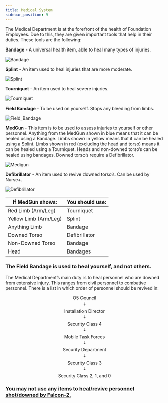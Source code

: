 ```yaml
---
title: Medical System
sidebar_position: 9
---
```

The Medical Department is at the forefront of the health of Foundation Employees. Due to this, they are given important tools that help in their duties. These tools are the following:

<strong>Bandage</strong> - A universal health item, able to heal many types of injuries.

![Bandage](images/bandage.png "Bandage")

<strong>Splint</strong> - An item used to heal injuries that are more moderate.

![Splint](images/splint.png "Splint")

<strong>Tourniquet</strong> - An item used to heal severe injuries.

![Tourniquet](images/tourniquet.png "Tourniquet")

<strong>Field Bandage</strong> - To be used on yourself. Stops any bleeding from limbs.

![Field_Bandage](images/field_bandage.png "Field Bandage")

<strong>MedGun</strong> - This item is to be used to assess injuries to yourself or other personnel. Anything from the MedGun shown in blue means that it can be healed using a Bandage. Limbs shown in yellow means that it can be healed using a Splint. Limbs shown in red (excluding the head and torso) means it can be healed using a Tourniquet. Heads and non-downed torso’s can be healed using bandages. Downed torso’s require a Defibrillator.

![Medigun](images/medigun.png "Medigun")

<strong>Defibrillator</strong> - An item used to revive downed torso’s. Can be used by Nurse+.

![Defibrillator](images/defib.png "Defibrillator")

| If MedGun shows:                                             | You should use: |
|--------------------------------------------------------------|-----------------|
| <Highlight color="FA8072"> Red Limb (Arm/Leg)</Highlight>    | Tourniquet      |
| <Highlight color="dae000"> Yellow Limb (Arm/Leg)</Highlight> | Splint          |
| <Highlight color="007dc4"> Anything Limb</Highlight>         | Bandage         |
| <Highlight color="FA8072"> Downed Torso</Highlight>          | Defibrillator   |
| <Highlight color="FA8072"> Non-Downed Torso</Highlight>      | Bandage         |
| <Highlight color="FA8072"> Head</Highlight>                  | Bandages        |

### <strong>The Field Bandage is used to heal yourself, and not others.</strong>

The Medical Department’s main duty is to heal personnel who are downed from extensive injury. This ranges from civil personnel to combative personnel. There is a list in which order of personnel should be revived in:
<center>O5 Council</center>
<center>🠗</center>
<center>Installation Director</center>
<center>🠗</center>
<center>Security Class 4</center>
<center>🠗</center>
<center>Mobile Task Forces</center>
<center>🠗</center>
<center>Security Department</center>
<center>🠗</center>
<center>Security Class 3</center>
<center>🠗</center>
<center>Security Class 2, 1, and 0</center>

### <strong><ins>You may not use any items to heal/revive personnel shot/downed by Falcon-2.</ins></strong>
